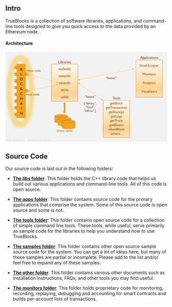 ## Intro

TrueBlocks is a collection of software libraries, applications, and command-line tools designed to give you quick access to the data provided by an Ethereum node.

#### Architecture

<img src=other/images/architecture.png>

## Source Code

Our source code is laid out in the following folders:

- [**The libs folder**](./libs/README.md): This folder holds the C++ library code that helps us build out various applications and command-line tools. All of this code is open source.

- [**The apps folder**](./apps/README.md): This folder contains source code for the primary applications that comprise the system. Some of this source code is open source and some is not.

- [**The tools folder**](./tools/README.md): This folder contains open source code for a collection of simple command line tools. These tools, while useful, serve primarily as sample code for the libraries to help you understand how to use TrueBlocks.

- [**The samples folder**](./samples/README.md): This folder contains other open source sample source code for the system. You can get a lot of ideas here, but many of these samples are partial or incomplete. Please add to the list and/or feel free to expand any of these samples.

- [**The other folder**](./other/README.md): This folder contains various other documents such as installation instructions, FAQs, and other tools you may find useful.

- [**The monitors folder**](./monitors/README.md): This folder holds proprietary code for monitoring, recording, replaying, debugging and accounting for smart contracts and builds per-account lists of transactions.

